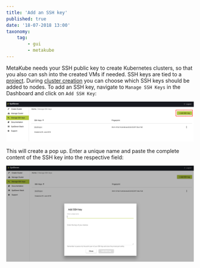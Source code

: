```yaml
---
title: 'Add an SSH key'
published: true
date: '18-07-2018 13:00'
taxonomy:
    tag:
        - gui
        - metakube
---
```


MetaKube needs your SSH public key to create Kubernetes clusters, so that you also can ssh into the created VMs if needed. SSH keys are tied to a [project](../../02.Documentation/02.projects/default.en.md). During [cluster creation](../02.create-a-cluster/default.en.md) you can choose which SSH keys should be added to nodes. To add an SSH key, navigate to `Manage SSH Keys` in the Dashboard and click on `Add SSH Key`:

![Add SSH key in the top right corner](image_click-button_01.png)

This will create a pop up. Enter a unique name and paste the complete content of the SSH key into the respective field:

![Dialog to add an SSH key](image_add-key-dialog_01.png)
